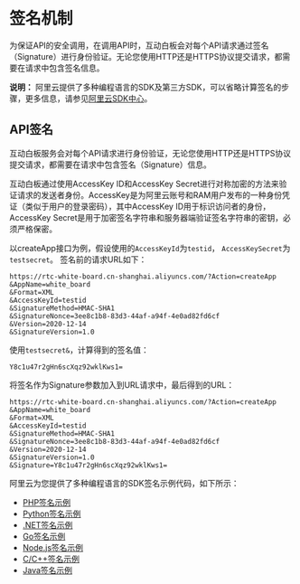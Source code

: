# 签名机制

为保证API的安全调用，在调用API时，互动白板会对每个API请求通过签名（Signature）进行身份验证。无论您使用HTTP还是HTTPS协议提交请求，都需要在请求中包含签名信息。

**说明：** 阿里云提供了多种编程语言的SDK及第三方SDK，可以省略计算签名的步骤，更多信息，请参见[阿里云SDK中心](https://open.aliyun.com/sdk?product=rtc)。

## API签名

互动白板服务会对每个API请求进行身份验证，无论您使用HTTP还是HTTPS协议提交请求，都需要在请求中包含签名（Signature）信息。

互动白板通过使用AccessKey ID和AccessKey Secret进行对称加密的方法来验证请求的发送者身份。AccessKey是为阿里云账号和RAM用户发布的一种身份凭证（类似于用户的登录密码），其中AccessKey ID用于标识访问者的身份，AccessKey Secret是用于加密签名字符串和服务器端验证签名字符串的密钥，必须严格保密。

以createApp接口为例，假设使用的`AccessKeyId`为`testid`， `AccessKeySecret`为`testsecret`。 签名前的请求URL如下：

```
https://rtc-white-board.cn-shanghai.aliyuncs.com/?Action=createApp
&AppName=white_board
&Format=XML
&AccessKeyId=testid
&SignatureMethod=HMAC-SHA1
&SignatureNonce=3ee8c1b8-83d3-44af-a94f-4e0ad82fd6cf
&Version=2020-12-14
&SignatureVersion=1.0
```

使用`testsecret&`，计算得到的签名值：

```
Y8c1u47r2gHn6scXqz92wklKws1=
```

将签名作为Signature参数加入到URL请求中，最后得到的URL：

```
https://rtc-white-board.cn-shanghai.aliyuncs.com/?Action=createApp
&AppName=white_board
&Format=XML
&AccessKeyId=testid
&SignatureMethod=HMAC-SHA1
&SignatureNonce=3ee8c1b8-83d3-44af-a94f-4e0ad82fd6cf
&Version=2020-12-14
&SignatureVersion=1.0
&Signature=Y8c1u47r2gHn6scXqz92wklKws1=
```

阿里云为您提供了多种编程语言的SDK签名示例代码，如下所示：

-   [PHP签名示例](https://github.com/aliyun/aliyun-openapi-php-sdk/blob/master/aliyun-php-sdk-core/RpcAcsRequest.php)
-   [Python签名示例](https://github.com/aliyun/aliyun-openapi-python-sdk/blob/master/aliyun-python-sdk-core/aliyunsdkcore/auth/composer/rpc_signature_composer.py)
-   [.NET签名示例](https://github.com/aliyun/aliyun-openapi-net-sdk/blob/master/aliyun-net-sdk-core/Auth/RpcSignatureComposer.cs)
-   [Go签名示例](https://github.com/aliyun/alibaba-cloud-sdk-go/blob/master/sdk/auth/rpc_signature_composer.go)
-   [Node.js签名示例](https://github.com/aliyun/openapi-core-nodejs-sdk/blob/master/lib/rpc.js)
-   [C/C++签名示例](https://github.com/aliyun/aliyun-openapi-cpp-sdk/blob/master/rtc/src/RtcClient.cc)
-   [Java签名示例](https://github.com/aliyun/aliyun-openapi-java-sdk)

